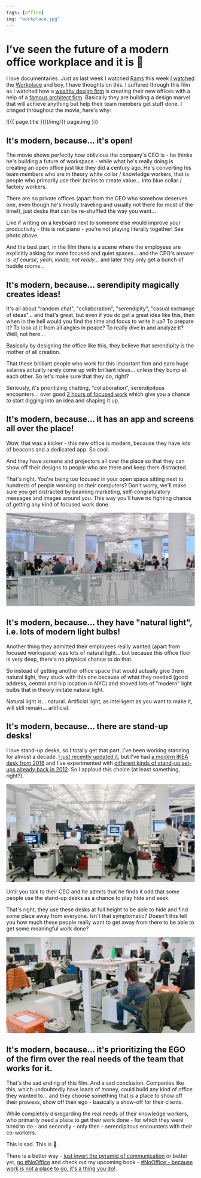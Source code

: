 ```yaml
---
tags: [office]
img: "workplace.jpg"
---
```


# I’ve seen the future of a modern office workplace and it is 💩

I love documentaries. Just as last week I watched [Rams](https://sliwinski.com/designed) this week [I watched](https://www.ohyouprettythings.com/free) the [Workplace](https://www.hustwit.com/workplace) and boy, I have thoughts on this. I suffered through this film as I watched how a [wealthy design firm](https://en.wikipedia.org/wiki/R/GA) is creating their new offices with a help of a [famous architect firm](https://en.wikipedia.org/wiki/Foster_and_Partners). Basically they are building a design marvel that will achieve anything but help their team members get stuff done. I cringed throughout the movie, here's why:

<!--More-->

![{{ page.title }}](/img/{{ page.img }})

## It's modern, because... it's open!

The movie shows perfectly how oblivious the company's CEO is - he thinks he's building a future of workspace - while what he's really doing is creating an open office just like they did a century ago. He's converting his team members who are in theory white collar / knowledge workers, that is people who primarily use their brains to create value... into blue collar / factory workers.

There are no private offices (apart from the CEO who somehow deserves one, even though he's mostly traveling and usually not there for most of the time!), just desks that can be re-shuffled the way you want...

Like if writing on a keyboard next to someone else would improve your productivity - this is not piano - you're not playing literally together! See photo above. 

And the best part, in the film there is a scene where the employees are explicitly asking for more focused and quiet spaces... and the CEO's answer is: *of course, yeah, kinda, not really...* and later they only get a bunch of huddle rooms...

## It's modern, because... serendipity magically creates ideas!

It's all about "random chat", "collaboration", "serendipity", "casual exchange of ideas"... and that's great, but even if you do get a great idea like this, then when in the hell would you find the time and focus to write it up? To prepare it? To look at it from all angles in peace? To really dive in and analyze it? Well, not here...

Basically by designing the office like this, they believe that serendipity is the mother of all creation.

That these brilliant people who work for this important firm and earn huge salaries actually rarely come up with brilliant ideas... unless they bump at each other. So let's make sure that they do, right?

Seriously, it's prioritizing chatting, "collaboration", serendipitous encounters... over good [2 hours of focused work](https://sliwinski.com/2hours) which give you a chance to start digging into an idea and shaping it up.

## It's modern, because... it has an app and screens all over the place!

Wow, that was a kicker - this new office is modern, because they have lots of beacons and a dedicated app. So cool.

And they have screens and projectors all over the place so that they can show off their designs to people who are there and keep them distracted.

That's right. You're being too focused in your open space sitting next to hundreds of people working on their computers? Don't worry, we'll make sure you get distracted by beaming marketing, self-congratulatory messages and images around you. This way you'll have no fighting chance of getting any kind of focused work done.

![I’ve seen the future of a modern office workplace and it is 💩 2](/img/workplace-2.jpg)

## It's modern, because... they have "natural light", i.e. lots of modern light bulbs!

Another thing they admitted their employees really wanted (apart from focused workspace) was lots of natural light... but because this office floor is very deep, there's no physical chance to do that.

So instead of getting another office space that would actually give them natural light, they stuck with this one because of what they needed (good address, central and hip location in NYC) and shoved lots of "modern" light bulbs that in theory imitate natural light.

Natural light is... natural. Artificial light, as intelligent as you want to make it, will still remain... artificial.

## It's modern, because... there are stand-up desks!

I love stand-up desks, so I totally get that part. I've been working standing for almost a decade. [I just recently updated it](https://sliwinski.com/desk), but I've had [a modern IKEA desk from 2016](https://sliwinski.com/homeoffice2016) and I've experimented with [different kinds of stand-up set-ups already back in 2012](https://sliwinski.com/im-still-standing-my-latest-video-show). So I applaud this choice (at least something, right?).

![I’ve seen the future of a modern office workplace and it is 💩 3](/img/workplace-3.jpg)

Until you talk to their CEO and he admits that he finds it odd that some people use the stand-up desks as a chance to play hide and seek.

That's right, they use these desks at full height to be able to hide and find some place away from everyone. Isn't that symptomatic? Doesn't this tell you how much these people really want to get away from there to be able to get some meaningful work done?

![I’ve seen the future of a modern office workplace and it is 💩 4](/img/workplace-4.jpg)

## It's modern, because... it's prioritizing the EGO of the firm over the real needs of the team that works for it.

That's the sad ending of this film. And a sad conclusion. Companies like this, which undoubtedly have loads of money, could build any kind of office they wanted to... and they choose something that is a place to show off their prowess, show off their ego - basically a show-off for their clients.

While completely disregarding the real needs of their knowledge workers, who primarily need a place to get their work done - for which they were hired to do - and secondly - only then - serendipitous encounters with their co-workers.

This is sad. This is 💩.

There is a better way - [just invert the pyramid of communication](https://sliwinski.com/pyramid) or better yet, [go #NoOffice](/tag/nooffice) and check out my upcoming book - [#NoOffice - because work is not a place to go, it's a thing you do!](https://nooffice.org).

[n]: https://nozbe.com/?a=mike
[p]: https://thepodcast.fm/